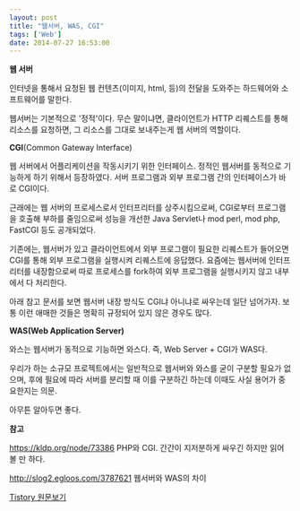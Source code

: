 ```yaml
---
layout: post
title: "웹서버, WAS, CGI"
tags: ['Web']
date: 2014-07-27 16:53:00
---
```

**웹 서버**

인터넷을 통해서 요청된 웹 컨텐츠(이미지, html, 등)의 전달을 도와주는 하드웨어와 소프트웨어를 말한다.

웹서버는 기본적으로 '정적'이다. 무슨 말이냐면, 클라이언트가 HTTP 리퀘스트를 통해 리소스를 요청하면, 그 리소스를 그대로 보내주는게 웹 서버의 역할이다.

  


**CGI**(Common Gateway Interface)

웹 서버에서 어플리케이션을 작동시키기 위한 인터페이스. 정적인 웹서버를 동적으로 기능하게 하기 위해서 등장하였다. 서버 프로그램과 외부 프로그램 간의 인터페이스가 바로 CGI이다.

근래에는 웹 서버의 프로세스로서 인터프리터를 상주시킴으로써, CGI로부터 프로그램을 호출해 부하를 줄임으로써 성능을 개선한 Java Servlet나 mod perl, mod php, FastCGI 등도 공개되었다.

  


기존에는, 웹서버가 있고 클라이언트에서 외부 프로그램이 필요한 리퀘스트가 들어오면 CGI를 통해 외부 프로그램을 실행시켜 리퀘스트에 응답했다. 요즘에는 웹서버에 인터프리터를 내장함으로써 따로 프로세스를 fork하여 외부 프로그램을 실행시키지 않고 내부에서 다 처리한다.

아래 참고 문서를 보면 웹서버 내장 방식도 CGI냐 아니냐로 싸우는데 일단 넘어가자. 보통 이런 애매한 것들은 명확히 규정되어 있지 않은 경우도 많다.

  


**WAS(Web Application Server)**

와스는 웹서버가 동적으로 기능하면 와스다. 즉, Web Server + CGI가 WAS다.

우리가 하는 소규모 프로젝트에서는 일반적으로 웹서버와 와스를 굳이 구분할 필요가 없으며, 후에 필요에 따라 서버를 분리할 때 이를 구분하긴 하는데 이때도 사실 용어가 중요한지는 의문.

아무튼 알아두면 좋다.

  


  


  


**참고**

<https://kldp.org/node/73386> PHP와 CGI. 간간이 지저분하게 싸우긴 하지만 읽어 볼 만 하다.

<http://slog2.egloos.com/3787621> 웹서버와 WAS의 차이


[Tistory 원문보기](http://khanrc.tistory.com/6)
